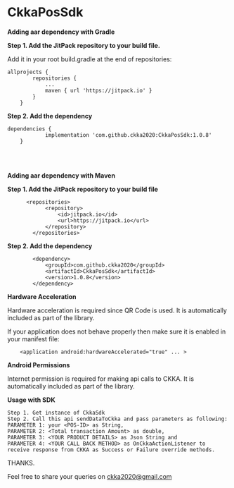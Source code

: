 # CkkaPosSdk

  **Adding aar dependency with Gradle**

  **Step 1. Add the JitPack repository to your build file.**
  
  Add it in your root build.gradle at the end of repositories:

    allprojects {
            repositories {
                ...
                maven { url 'https://jitpack.io' }
            }
        }
  
**Step 2. Add the dependency**


    dependencies {
                implementation 'com.github.ckka2020:CkkaPosSdk:1.0.8'
        }
  
  
  <br></br>
  
**Adding aar dependency with Maven**
  
**Step 1. Add the JitPack repository to your build file**

          <repositories>
                <repository>
                    <id>jitpack.io</id>
                    <url>https://jitpack.io</url>
                </repository>
            </repositories>

**Step 2. Add the dependency**

            <dependency>
                <groupId>com.github.ckka2020</groupId>
                <artifactId>CkkaPosSdk</artifactId>
                <version>1.0.8</version>
            </dependency>

  **Hardware Acceleration**
  
Hardware acceleration is required since QR Code is used. It is automatically included as part of the library.

If your application does not behave properly then make sure it is enabled in your manifest file:


        <application android:hardwareAccelerated="true" ... >
    
  **Android Permissions**
  
Internet permission is required for making api calls to CKKA. It is automatically included as part of the library. 

  **Usage with SDK**

    Step 1. Get instance of CkkaSdk
    Step 2. Call this api sendDataToCkka and pass parameters as following:
    PARAMETER 1: your <POS-ID> as String, 
    PARAMETER 2: <Total transaction Amount> as double,
    PARAMETER 3: <YOUR PRODUCT DETAILS> as Json String and
    PARAMETER 4: <YOUR CALL BACK METHOD> as OnCkkaActionListener to receive response from CKKA as Success or Failure override methods.

 
 
 THANKS.
 
 Feel free to share your queries on ckka2020@gmail.com
 
 


  
